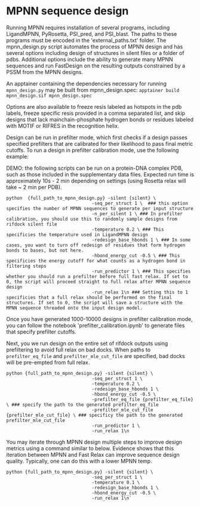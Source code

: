 # MPNN sequence design

Running MPNN requires installation of several programs, including LigandMPNN, PyRosetta, PSI_pred, and PSI_blast. The paths to these programs must be encoded in the 'external_paths.txt' folder. 
The mpnn_design.py script automates the process of MPNN design and has several options including design of structures in silent files or a folder of pdbs. Additional options include the ability to generate many MPNN sequences and run FastDesign on the resulting outputs constrained by a PSSM from the MPNN designs. 

An apptainer containing the dependencies necessary for running `mpnn_design.py` may be built from mpnn_design.spec: `apptainer build mpnn_design.sif mpnn_design.spec` 

Options are also available to freeze resis labeled as hotspots in the pdb labels, freeze specific resis provided in a comma separated list, and skip designs that lack mainchain-phosphate hydrogen bonds or residues labeled with MOTIF or RIFRES in the recognition helix.

Design can be run in prefilter mode, which first checks if a design passes specified prefilters that are calibrated for their likelihood to pass final metric cutoffs. To run a design in prefilter calibration mode, use the following example:

DEMO: the following scripts can be run on a protein-DNA complex PDB, such as those included in the supplementary data files. Expected run time is approximately 10s - 2 min depending on settings (using Rosetta relax will take ~ 2 min per PDB). 

```
python  {full_path_to_mpnn_design.py} -silent {silent} \
                                -seq_per_struct 1 \  ### this option specifies the number of MPNN sequences to generate per input structure
                                -n_per_silent 1 \ ### In prefilter calibration, you should use this to randomly sample designs from rifdock silent file
                                -temperature 0.2 \ ### This specificies the temperature used in LigandMPNN design
                                -redesign_base_hbonds 1 \ ### In some cases, you want to turn off redesign of residues that form hydrogen bonds to bases, but not here.
                                -hbond_energy_cut -0.5 \ ### This specificies the energy cutoff for what counts as a hydrogen bond in filtering steps
                                -run_predictor 1 \ ### This specifies whether you should run a prefilter before full fast relax. If set to 0, the script will proceed straight to full relax after MPNN sequence design
                                -run_relax 1\n ### Setting this to 1 specificies that a full relax should be performed on the final structures. If set to 0, the script will save a structure with the MPNN sequence threaded onto the input design model.
```
Once you have generated 1000-10000 designs in prefilter calibration mode, you can follow the notebook 'prefilter_calibration.ipynb' to generate files that specify prefilter cutoffs.


Next, you we run design on the entire set of rifdock outputs using prefiltering to avoid full relax on bad docks. When paths to `prefilter_eq_file` and `prefilter_mle_cut_file` are specified, bad docks will be pre-empted from full relax.


```
python {full_path_to_mpnn_design.py} -silent {silent} \
                                -seq_per_struct 1 \
                                -temperature 0.2 \
                                -redesign_base_hbonds 1 \
                                -hbond_energy_cut -0.5 \
                                -prefilter_eq_file {prefilter_eq_file} \ ### specify the path to the generated prefilter_eq_file
                                -prefilter_mle_cut_file {prefilter_mle_cut_file} \ ### specificy the path to the generated prefilter_mle_cut_file
                                -run_predictor 1 \
                                -run_relax 1\n
```

You may iterate through MPNN design multiple steps to improve design metrics using a command similar to below. Evidence shows that this iteration between MPNN and Fast Relax can improve sequence design quality. Typically, one can do this with a lower MPNN temp.

```
python {full_path_to_mpnn_design.py} -silent {silent} \
                                -seq_per_struct 1 \
                                -temperature 0.1 \
                                -redesign_base_hbonds 1 \
                                -hbond_energy_cut -0.5 \
                                -run_relax 1\n`
```
